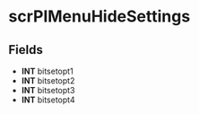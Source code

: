 # scrPIMenuHideSettings

## Fields
* **INT** bitsetopt1
* **INT** bitsetopt2
* **INT** bitsetopt3
* **INT** bitsetopt4